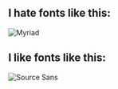 ## I hate fonts like this:  
![Myriad](https://i.ibb.co/0mvVMxn/myriad-01.png)
## I like fonts like this:
![Source Sans](https://i.ibb.co/QP0FS3Y/Ssans-01.png)
